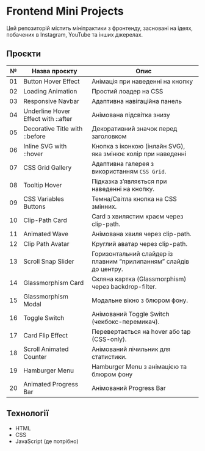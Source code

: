 # Frontend Mini Projects

Цей репозиторій містить мініпрактики з фронтенду, засновані на ідеях, побачених в Instagram, YouTube та інших джерелах.

## Проєкти

| №  | Назва проєкту              | Опис                          |
|----|----------------------------|-------------------------------|
| 01 | Button Hover Effect        | Анімація при наведенні на кнопку |
| 02 | Loading Animation          | Простий лоадер на CSS        |
| 03 | Responsive Navbar          | Адаптивна навігаційна панель |
| 04 | Underline Hover Effect with ::after | Анімована підсвітка знизу    |
| 05 | Decorative Title with ::before | Декоративний значок перед заголовком |
| 06 | Inline SVG with ::hover | Кнопка з іконкою (інлайн SVG), яка змінює колір при наведенні |
| 07 | CSS Grid Gallery | Адаптивна галерея з використанням `CSS Grid`. |
| 08 | Tooltip Hover | Підказка з’являється при наведенні на кнопку. |
| 09 | CSS Variables Buttons | Темна/Світла кнопка на CSS змінних. |
| 10 | Clip-Path Card | Card з хвилястим краєм через clip-path. |
| 11 | Animated Wave | Анімована хвиля через clip-path. |
| 12 | Clip Path Avatar | Круглий аватар через clip-path. |
| 13 | Scroll Snap Slider | Горизонтальний слайдер із плавним “прилипанням” слайдів до центру. |
| 14 | Glassmorphism Card | Скляна картка (Glassmorphism) через backdrop-filter. |
| 15 | Glassmorphism Modal | Модальне вікно з блюром фону. |
| 16 | Toggle Switch | Анімований Toggle Switch (чекбокс-перемикач). |
| 17 | Card Flip Effect | Перевертається на hover або tap (CSS-only). |
| 18 | Scroll Animated Counter | Анімований лічильник для статистики. |
| 19 | Hamburger Menu | Hamburger Menu з анімацією та блюром фону |
| 20 | Animated Progress Bar | Анімований Progress Bar |

## Технології
- HTML
- CSS
- JavaScript (де потрібно)